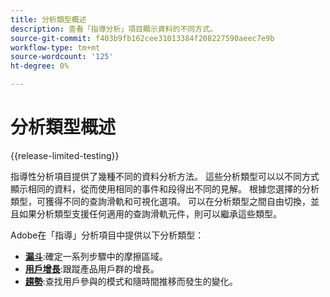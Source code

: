 ```yaml
---
title: 分析類型概述
description: 查看「指導分析」項目顯示資料的不同方式。
source-git-commit: f403b9fb162cee31013384f208227590aeec7e9b
workflow-type: tm+mt
source-wordcount: '125'
ht-degree: 0%

---
```


# 分析類型概述

{{release-limited-testing}}

指導性分析項目提供了幾種不同的資料分析方法。 這些分析類型可以以不同方式顯示相同的資料，從而使用相同的事件和段得出不同的見解。 根據您選擇的分析類型，可獲得不同的查詢滑軌和可視化選項。 可以在分析類型之間自由切換，並且如果分析類型支援任何適用的查詢滑軌元件，則可以繼承這些類型。

Adobe在「指導」分析項目中提供以下分析類型：

* **[漏斗](funnel.md)**:確定一系列步驟中的摩擦區域。
* **[用戶增長](user-growth.md)**:跟蹤產品用戶群的增長。
* **[趨勢](trends.md)**:查找用戶參與的模式和隨時間推移而發生的變化。
